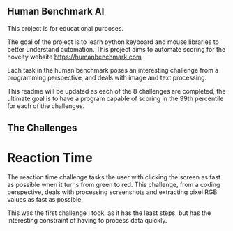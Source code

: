 ## Human Benchmark AI

This project is for educational purposes. 

The goal of the project is to learn python keyboard and mouse libraries to better understand automation.
This project aims to automate scoring for the novelty website <https://humanbenchmark.com>

Each task in the human benchmark poses an interesting challenge from a programming perspective, and deals with image and text processing.

This readme will be updated as each of the 8 challenges are completed, the ultimate goal is to have a program capable of 
scoring in the 99th percentile for each of the challenges.

## The Challenges
# Reaction Time

The reaction time challenge tasks the user with clicking the screen as fast as possible when it turns from green to red.
This challenge, from a coding perspective, deals with processing screenshots and extracting pixel RGB values as fast as possible.

This was the first challenge I took, as it has the least steps, but has the interesting constraint of having to process data quickly.
